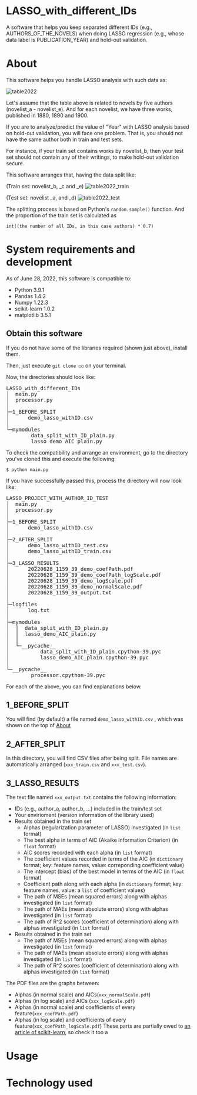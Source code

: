 # LASSO_with_different_IDs
A software that helps you keep separated different IDs (e.g., AUTHORS_OF_THE_NOVELS) when doing LASSO regression (e.g., whose data label is PUBLICATION_YEAR) and hold-out validation.

# About
This software helps you handle LASSO analysis with such data as:

![table2022](https://user-images.githubusercontent.com/108203298/176083539-db34aff0-d9e8-4f58-8f15-63c2479e8798.png)

Let's assume that the table above is related to novels by five authors (novelist_a - novelist_e). And for each novelist, we have three works, published in 1880, 1890 and 1900. 

If you are to analyze/predict the value of "Year" with LASSO analysis based on hold-out validation, you will face one problem. That is, you should not have the same author both in train and test sets.

For instance, if your train set contains works by novelist_b, then your test set should not contain any of their writings, to make hold-out validation secure.

This software arranges that, having the data split like:

(Train set: novelist_b, _c and _e)
![table2022_train](https://user-images.githubusercontent.com/108203298/176084789-a6968cf0-e4e3-40ab-8277-5ca8c89e885a.png)


(Test set: novelist _a, and _d)
![table2022_test](https://user-images.githubusercontent.com/108203298/176084984-175dfa26-d8f5-40ee-ab7e-a9a6775d4e45.png)

The splitting process is based on Python's `random.sample()` function. And the proportion of the train set is calculated as 

`int((the number of all IDs, in this case authors) * 0.7)`


# System requirements and development
As of June 28, 2022, this software is compatible to:

- Python 3.9.1 
- Pandas 1.4.2
- Numpy 1.22.3 
- scikit-learn 1.0.2 
- matplotlib 3.5.1 


<h2>Obtain this software</h2>
If you do not have some of the libraries required (shown just above), install them.

Then, just execute `git clone ○○` on your terminal.

Now, the directories should look like:<br>
<pre>
LASSO_with_different_IDs
│  main.py
│  processor.py
│
├─1_BEFORE_SPLIT
│      demo_lasso_withID.csv
│
└─mymodules
        data_split_with_ID_plain.py
        lasso_demo_AIC_plain.py
</pre>

To check the compatibility and arrange an environment, go to the directory you've cloned this and execute the following:

`$ python main.py`

If you have successfully passed this, process the directory will now look like:
<pre>
LASSO_PROJECT_WITH_AUTHOR_ID_TEST
│  main.py
│  processor.py
│
├─1_BEFORE_SPLIT
│      demo_lasso_withID.csv
│
├─2_AFTER_SPLIT
│      demo_lasso_withID_test.csv
│      demo_lasso_withID_train.csv
│
├─3_LASSO_RESULTS
│      20220628_1159_39_demo_coefPath.pdf
│      20220628_1159_39_demo_coefPath_logScale.pdf
│      20220628_1159_39_demo_logScale.pdf
│      20220628_1159_39_demo_normalScale.pdf
│      20220628_1159_39_output.txt
│
├─logfiles
│      log.txt
│
├─mymodules
│  │  data_split_with_ID_plain.py
│  │  lasso_demo_AIC_plain.py
│  │
│  └─__pycache__
│          data_split_with_ID_plain.cpython-39.pyc
│          lasso_demo_AIC_plain.cpython-39.pyc
│
└─__pycache__
        processor.cpython-39.pyc
</pre>

For each of the above, you can find explanations below.


## 1_BEFORE_SPLIT
You will find (by default) a file named `demo_lasso_withID.csv` , which was shown on the top of [About](#About)


## 2_AFTER_SPLIT
In this directory, you will find CSV files after being split. File names are automatically arranged (`xxx_train.csv` and `xxx_test.csv`).

## 3_LASSO_RESULTS
The text file named `xxx_output.txt` contains the following information:
- IDs (e.g., author_a, author_b, ...) included in the train/test set
- Your envirioment (version information of the library used)
- Results obtained in the train set
  - Alphas (regularization parameter of LASSO) investigated (in `list` format)
  - The best alpha in terms of AIC (Akaike Information Criterion) (in `float` format)
  - AIC scores recorded with each alpha (in `list` format)
  - The coefficient values recorded in terms of the AIC (in `dictionary` format; key: feature names, value: correponding coefficient value) 
  - The intercept (bias) of the best model in terms of the AIC  (in `float` format)
  - Coefficient path along with each alpha (in `dictionary` format; key: feature names, value: a `list` of coefficient values) 
  - The path of MSEs (mean squared errors) along with alphas investigated (in `list` format)
  - The path of MAEs (mean absolute errors) along with alphas investigated (in `list` format)
  - The path of R^2 scores (coefficient of determination) along with alphas investigated (in `list` format)
- Results obtained in the train set
  - The path of MSEs (mean squared errors) along with alphas investigated (in `list` format)
  - The path of MAEs (mean absolute errors) along with alphas investigated (in `list` format)
  - The path of R^2 scores (coefficient of determination) along with alphas investigated (in `list` format)

The PDF files are the graphs between:
- Alphas (in normal scale) and AICs(`xxx_normalScale.pdf`)
- Alphas (in log scale) and AICs (`xxx_logScale.pdf`)
- Alphas (in normal scale) and coefficients of every feature(`xxx_coefPath.pdf`)
- Alphas (in log scale) and coefficients of every feature(`xxx_coefPath_logScale.pdf`)
These parts are partially owed to [an article of scikit-learn](https://scikit-learn.org/stable/auto_examples/linear_model/plot_lasso_model_selection.html#sphx-glr-auto-examples-linear-model-plot-lasso-model-selection-py), so check it too
a


# Usage
# Technology used
